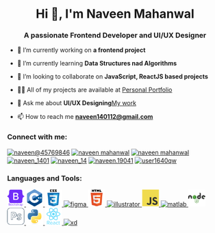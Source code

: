 <h1 align="center">Hi 👋, I'm Naveen Mahanwal</h1>
<h3 align="center">A passionate Frontend Developer and UI/UX Designer</h3>

- 🔭 I’m currently working on **a frontend project**

- 🌱 I’m currently learning **Data Structures nad Algorithms**

- 👯 I’m looking to collaborate on **JavaScript, ReactJS based projects**

- 👨‍💻 All of my projects are available at [Personal Portfolio](naveenmahanwal.netlify.app)

- 💬 Ask me about **UI/UX Designing**[My work](https://sites.google.com/view/designerhunt/home?authuser=0)

- 📫 How to reach me **naveen140112@gmail.com**

<h3 align="left">Connect with me:</h3>
<p align="left">
<a href="https://twitter.com/naveen@45769846" target="blank"><img align="center" src="https://raw.githubusercontent.com/rahuldkjain/github-profile-readme-generator/master/src/images/icons/Social/twitter.svg" alt="naveen@45769846" height="30" width="40" /></a>
<a href="https://linkedin.com/in/naveen mahanwal" target="blank"><img align="center" src="https://raw.githubusercontent.com/rahuldkjain/github-profile-readme-generator/master/src/images/icons/Social/linked-in-alt.svg" alt="naveen mahanwal" height="30" width="40" /></a>
<a href="https://fb.com/naveen mahanwal" target="blank"><img align="center" src="https://raw.githubusercontent.com/rahuldkjain/github-profile-readme-generator/master/src/images/icons/Social/facebook.svg" alt="naveen mahanwal" height="30" width="40" /></a>
<a href="https://instagram.com/naveen_1401" target="blank"><img align="center" src="https://raw.githubusercontent.com/rahuldkjain/github-profile-readme-generator/master/src/images/icons/Social/instagram.svg" alt="naveen_1401" height="30" width="40" /></a>
<a href="https://www.codechef.com/users/naveen_14" target="blank"><img align="center" src="https://cdn.jsdelivr.net/npm/simple-icons@3.1.0/icons/codechef.svg" alt="naveen_14" height="30" width="40" /></a>
<a href="https://codeforces.com/profile/naveen.19041" target="blank"><img align="center" src="https://cdn.jsdelivr.net/npm/simple-icons@3.0.1/icons/codeforces.svg" alt="naveen.19041" height="30" width="40" /></a>
<a href="https://www.leetcode.com/user1640qw" target="blank"><img align="center" src="https://raw.githubusercontent.com/rahuldkjain/github-profile-readme-generator/master/src/images/icons/Social/leet-code.svg" alt="user1640qw" height="30" width="40" /></a>
</p>

<h3 align="left">Languages and Tools:</h3>
<p align="left"> <a href="https://getbootstrap.com" target="_blank"> <img src="https://raw.githubusercontent.com/devicons/devicon/master/icons/bootstrap/bootstrap-plain-wordmark.svg" alt="bootstrap" width="40" height="40"/> </a> <a href="https://www.w3schools.com/cpp/" target="_blank"> <img src="https://raw.githubusercontent.com/devicons/devicon/master/icons/cplusplus/cplusplus-original.svg" alt="cplusplus" width="40" height="40"/> </a> <a href="https://www.w3schools.com/css/" target="_blank"> <img src="https://raw.githubusercontent.com/devicons/devicon/master/icons/css3/css3-original-wordmark.svg" alt="css3" width="40" height="40"/> </a> <a href="https://www.figma.com/" target="_blank"> <img src="https://www.vectorlogo.zone/logos/figma/figma-icon.svg" alt="figma" width="40" height="40"/> </a> <a href="https://www.w3.org/html/" target="_blank"> <img src="https://raw.githubusercontent.com/devicons/devicon/master/icons/html5/html5-original-wordmark.svg" alt="html5" width="40" height="40"/> </a> <a href="https://www.adobe.com/in/products/illustrator.html" target="_blank"> <img src="https://www.vectorlogo.zone/logos/adobe_illustrator/adobe_illustrator-icon.svg" alt="illustrator" width="40" height="40"/> </a> <a href="https://developer.mozilla.org/en-US/docs/Web/JavaScript" target="_blank"> <img src="https://raw.githubusercontent.com/devicons/devicon/master/icons/javascript/javascript-original.svg" alt="javascript" width="40" height="40"/> </a> <a href="https://www.mathworks.com/" target="_blank"> <img src="https://upload.wikimedia.org/wikipedia/commons/2/21/Matlab_Logo.png" alt="matlab" width="40" height="40"/> </a> <a href="https://nodejs.org" target="_blank"> <img src="https://raw.githubusercontent.com/devicons/devicon/master/icons/nodejs/nodejs-original-wordmark.svg" alt="nodejs" width="40" height="40"/> </a> <a href="https://www.photoshop.com/en" target="_blank"> <img src="https://raw.githubusercontent.com/devicons/devicon/master/icons/photoshop/photoshop-line.svg" alt="photoshop" width="40" height="40"/> </a> <a href="https://www.python.org" target="_blank"> <img src="https://raw.githubusercontent.com/devicons/devicon/master/icons/python/python-original.svg" alt="python" width="40" height="40"/> </a> <a href="https://reactjs.org/" target="_blank"> <img src="https://raw.githubusercontent.com/devicons/devicon/master/icons/react/react-original-wordmark.svg" alt="react" width="40" height="40"/> </a> <a href="https://www.adobe.com/products/xd.html" target="_blank"> <img src="https://cdn.worldvectorlogo.com/logos/adobe-xd.svg" alt="xd" width="40" height="40"/> </a> </p>
